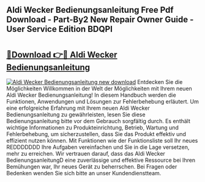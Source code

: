 ## Aldi Wecker Bedienungsanleitung Free Pdf Download - Part-By2 New Repair Owner Guide - User Service Edition BDQPl

# <h2><a href="http://df08jgi.blite.top/?on=Aldi+Wecker+Bedienungsanleitung">🔗Download 👉🔴 Aldi Wecker Bedienungsanleitung</a></h2>

[![Aldi Wecker Bedienungsanleitung new download](https://i.imgur.com/lujVjoI.png)](http://df08jgi.blite.top/?on=Aldi+Wecker+Bedienungsanleitung)
Entdecken Sie die Möglichkeiten Willkommen in der Welt der Möglichkeiten mit Ihrem neuen Aldi Wecker Bedienungsanleitung! In diesem Handbuch werden die Funktionen, Anwendungen und Lösungen zur Fehlerbehebung erläutert. Um eine erfolgreiche Erfahrung mit Ihrem neuen Aldi Wecker Bedienungsanleitung zu gewährleisten, lesen Sie diese Bedienungsanleitung bitte vor dem Gebrauch sorgfältig durch. Es enthält wichtige Informationen zu Produkteinrichtung, Betrieb, Wartung und Fehlerbehebung, um sicherzustellen, dass Sie das Produkt effektiv und effizient nutzen können. Mit Funktionen wie der Funktionsliste soll Ihr neues REDDDDDDD Ihre Aufgaben vereinfachen und Sie in die Lage versetzen, mehr zu erreichen. Wir vertrauen darauf, dass das Aldi Wecker BedienungsanleitungD eine zuverlässige und effektive Ressource bei Ihren Bemühungen war, Ihr neues Gerät zu beherrschen. Bei Fragen oder Bedenken wenden Sie sich bitte an unser Kundendienstteam.
